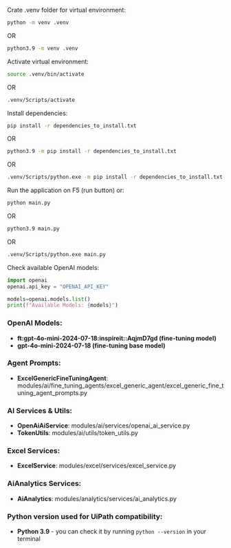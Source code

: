 Crate .venv folder for virtual environment:

```bash
python -m venv .venv
```
OR
```bash
python3.9 -m venv .venv
```

Activate virtual environment:

```bash
source .venv/bin/activate
```
OR
```bash
.venv/Scripts/activate
```

Install dependencies:

```bash
pip install -r dependencies_to_install.txt
```
OR
```bash
python3.9 -m pip install -r dependencies_to_install.txt
```
OR
```bash
.venv/Scripts/python.exe -m pip install -r dependencies_to_install.txt
```

Run the application on F5 (run button) or:

```bash
python main.py
```
OR
```bash
python3.9 main.py
```
OR
```bash
.venv/Scripts/python.exe main.py
```

Check available OpenAI models:
```python
import openai
openai.api_key = "OPENAI_API_KEY"

models=openai.models.list()
print(f"Available Models: {models}")
```

### OpenAI Models:
- **ft:gpt-4o-mini-2024-07-18:inspireit::AqjmD7gd (fine-tuning model)**
- **gpt-4o-mini-2024-07-18 (fine-tuning base model)**

### Agent Prompts:
- **ExcelGenericFineTuningAgent**: modules/ai/fine_tuning_agents/excel_generic_agent/excel_generic_fine_tuning_agent_prompts.py

### AI Services & Utils:
- **OpenAiAiService**: modules/ai/services/openai_ai_service.py
- **TokenUtils**: modules/ai/utils/token_utils.py

### Excel Services:
- **ExcelService**: modules/excel/services/excel_service.py

### AiAnalytics Services:
- **AiAnalytics**: modules/analytics/services/ai_analytics.py

### Python version used for UiPath compatibility:
- **Python 3.9** - you can check it by running `python --version` in your terminal